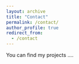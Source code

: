 ```yaml
---
layout: archive
title: "Contact"
permalink: /contact/
author_profile: true
redirect_from:
  - /contact
---
```


You can find my projects ....
